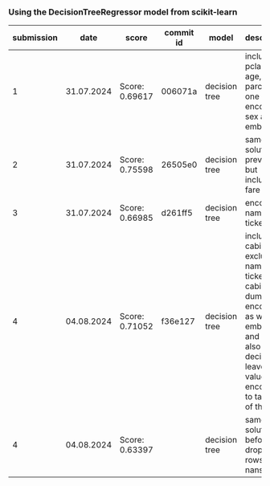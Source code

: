 ### Using the DecisionTreeRegressor model from scikit-learn
| submission | date | score | commit id | model | description |
|------------|------|-------|----------|--------|-------------|
| 1 | 31.07.2024 | Score: 0.69617 | 006071a | decision tree | included id, pclass, age, sibsp, parch, and one hot encoded sex and embarked
| 2 | 31.07.2024 | Score: 0.75598 | 26505e0 | decision tree | same solution as previously, but included fare 
| 3 | 31.07.2024 | Score: 0.66985 | d261ff5 | decision tree | encoded names and tickets
| 4 | 04.08.2024 | Score: 0.71052 | f36e127 | decision tree | included cabins excluded names and tickets, cabins are dummy encoded, as well as embarked, and Sex, also I decided to leave nan values for encoding to take care of them
| 4 | 04.08.2024 | Score: 0.63397 |  | decision tree | same solution as before, but dropped rows with nans
